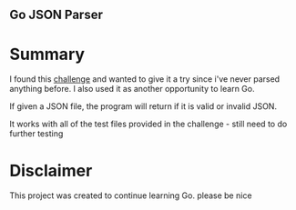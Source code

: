 ## Go JSON Parser

# Summary
I found this [challenge](https://codingchallenges.fyi/challenges/challenge-json-parser) and wanted to give it a try since i've never parsed anything before.  I also used it as another opportunity to learn Go.  

If given a JSON file, the program will return if it is valid or invalid JSON.

It works with all of the test files provided in the challenge - still need to do further testing

# Disclaimer 
This project was created to continue learning Go. please be nice
